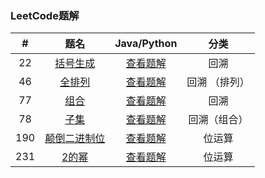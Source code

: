 ### LeetCode题解

|  #   |                             题名                             |              Java/Python               |     分类      |
| :--: | :----------------------------------------------------------: | :------------------------------------: | :-----------: |
|  22  | [括号生成](https://leetcode-cn.com/problems/generate-parentheses/) | [查看题解](22-generate-parentheses.md) |     回溯      |
|  46  |   [全排列](https://leetcode-cn.com/problems/permutations/)   |     [查看题解](46-permutations.md)     | 回溯 （排列） |
|  77  |    [组合](https://leetcode-cn.com/problems/combinations/)    |     [查看题解](77-combinations.md)     |     回溯      |
|  78  |      [子集](https://leetcode-cn.com/problems/subsets/)       |       [查看题解](78-subsets.md)        | 回溯（组合）  |
| 190  | [ 颠倒二进制位](https://leetcode-cn.com/problems/reverse-bits/) |    [查看题解](190-reverse-bits.md)     |    位运算     |
| 231  |   [2的幂](https://leetcode-cn.com/problems/power-of-two/)    |    [查看题解](231-power-of-two.md)     |    位运算     |

